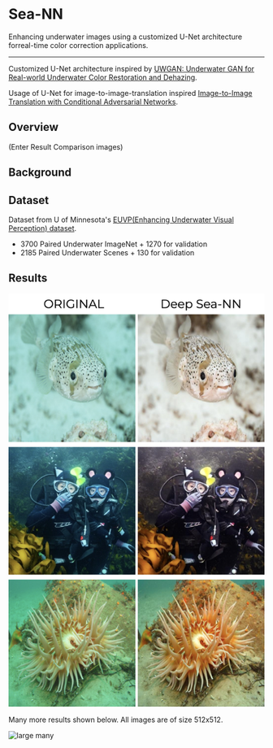 # Sea-NN
Enhancing underwater images using a customized U-Net architecture forreal-time color correction applications.

---

Customized U-Net architecture inspired by [UWGAN: Underwater GAN for Real-world Underwater Color Restoration and Dehazing](https://arxiv.org/abs/1912.10269).

Usage of U-Net for image-to-image-translation inspired [Image-to-Image Translation with Conditional Adversarial Networks](https://arxiv.org/abs/1611.07004).

## Overview

(Enter Result Comparison images)

## Background

## Dataset

Dataset from U of Minnesota's [EUVP(Enhancing Underwater Visual Perception) dataset](https://irvlab.cs.umn.edu/resources/euvp-dataset).
- 3700 Paired Underwater ImageNet + 1270 for validation
- 2185 Paired Underwater Scenes + 130 for validation


## Results

![smol results](result_imgs/results_smol.png)

Many more results shown below. All images are of size 512x512.

![large many](results_imgs/results_many.png)
